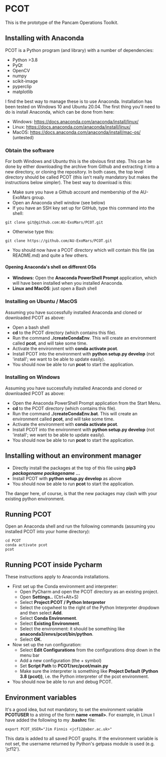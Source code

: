 # PCOT

This is the prototype of the Pancam Operations Toolkit. 

## Installing with Anaconda
PCOT is a Python program (and library) with a number of dependencies:

* Python >3.8
* PyQt
* OpenCV
* numpy
* scikit-image
* pyperclip
* matplotlib

I find the best way to manage these is to use Anaconda. Installation has been tested on Windows 10
and Ubuntu 20.04. The first thing you'll need to do is install Anaconda, which can be done from here:
* Windows: https://docs.anaconda.com/anaconda/install/linux/
* Linux: https://docs.anaconda.com/anaconda/install/linux/
* MacOS: https://docs.anaconda.com/anaconda/install/mac-os/ (untested)


### Obtain the software

For both Windows and Ubuntu this is the obvious first step. This can be done by
either downloading the archive from Github and extracting it into a new directory,
or cloning the repository. In both cases, the top level directory should be called
PCOT (this isn't really mandatory but makes the instructions below simpler).
The best way to download is this:

* Make sure you have a Github account and membership of the AU-ExoMars group.
* Open an Anaconda shell window (see below)  
* If you have an SSH key set up for GitHub, type this command into the shell:
```shell
git clone git@github.com:AU-ExoMars/PCOT.git
```
* Otherwise type this:
```shell
git clone https://github.com/AU-ExoMars/PCOT.git
```
* You should now have a PCOT directory which will contain this file (as README.md)
and quite a few others.

#### Opening Anaconda's shell on different OSs
* **Windows:** Open the **Anaconda PowerShell Prompt** application, which will have been installed when you
installed Anaconda.
* **Linux and MacOS**: just open a Bash shell  


### Installing on Ubuntu / MacOS
Assuming you have successfully installed Anaconda and cloned or downloaded PCOT as above:
* Open a bash shell
* **cd** to the PCOT directory (which contains this file).
* Run the command **./createCondaEnv**. This will create an environment called **pcot**, and will take some time.
* Activate the environment with **conda activate pcot**.
* Install PCOT into the environment with **python setup.py develop** (not 'install'; we want to be able to update easily).
* You should now be able to run **pcot** to start the application.

### Installing on Windows
Assuming you have successfully installed Anaconda and cloned or downloaded PCOT as above:
* Open the Anaconda PowerShell Prompt application from the Start Menu.
* **cd** to the PCOT directory (which contains this file).
* Run the command **./createCondaEnv.bat**. This will create an environment called **pcot**, and will take some time.
* Activate the environment with **conda activate pcot**.
* Install PCOT into the environment with **python setup.py develop** (not 'install'; we want to be able to update easily).
* You should now be able to run **pcot** to start the application.

## Installing without an environment manager
* Directly install the packages at the top of this
file using **pip3 *packagename packagename* ...**
* Install PCOT with **python setup.py develop** as above
* You should now be able to run **pcot** to start the application.
  
The danger here, of course, is that the new packages may clash with your existing 
python environment.

## Running PCOT
Open an Anaconda shell and run the following commands (assuming you installed PCOT into your home directory):
```shell
cd PCOT
conda activate pcot
pcot
```

## Running PCOT inside Pycharm
These instructions apply to Anaconda installations.

* First set up the Conda environment and interpreter:
    * Open PyCharm and open the PCOT directory as an existing project.
    * Open **Settings..** (Ctrl+Alt+S)
    * Select **Project:PCOT / Python Interpreter**
    * Select the cogwheel to the right of the Python Interpreter dropdown and then select  **Add**.
    * Select **Conda Environment**.
    * Select **Existing Environment**.
    * Select the environment: it should be something like **anaconda3/envs/pcot/bin/python**.
    * Select **OK**.
* Now set up the run configuration:
    * Select **Edit Configurations** from the configurations drop down in the menu bar
    * Add a new configuration (the + symbol)
    * Set **Script Path** to **PCOT/src/pcot/__main__.py**
    * Make sure the interpreter is something like **Project Default (Python 3.8 (pcot))**, i.e. the Python interpreter of the pcot environment.
* You should now be able to run and debug PCOT.

## Environment variables

It's a good idea, but not mandatory, to set the environment variable
**PCOTUSER** to a string of the form **name \<email\>**. For example,
in Linux I have added the following to my **.bashrc** file:
```
export PCOT_USER="Jim Finnis <jcf12@aber.ac.uk>"
```
This data is added to all saved PCOT graphs. If the environment variable
is not set, the username returned by Python's getpass module is used
(e.g. 'jcf12').
